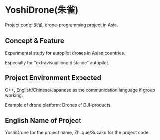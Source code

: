 # YoshiDrone(朱雀)
Project code: 朱雀, drone-programming project in Asia.

## Concept & Feature
Experimental study for autopilot drones in Asian countries.

Especially  for "extravisual long distance" autopilot.

## Project Environment Expected
C++, English/Chinese/Japanese as the communication language if group working.

Example of drone platform: Drones of DJI-products.

## English Name of Project
YoshiDrone for the project name, Zhuque/Suzaku for the project code.
